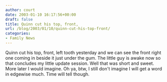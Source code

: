 ```yaml
---
author: court
date: 2003-01-10 16:17:56+00:00
draft: false
title: Quinn cut his top, front,
url: /blog/2003/01/10/quinn-cut-his-top-front/
categories:
- Family News
---
```


Quinn cut his top, front, left tooth yesterday and we can see the front right one coming in beside it just under the gum.  The little guy is awake now so that concludes my little update session.  Well that was short and sweet.  More later I would imagine.  Oh ya, btw, I still don't imagine I will get a word in edgewise much.  Time will tell though.
